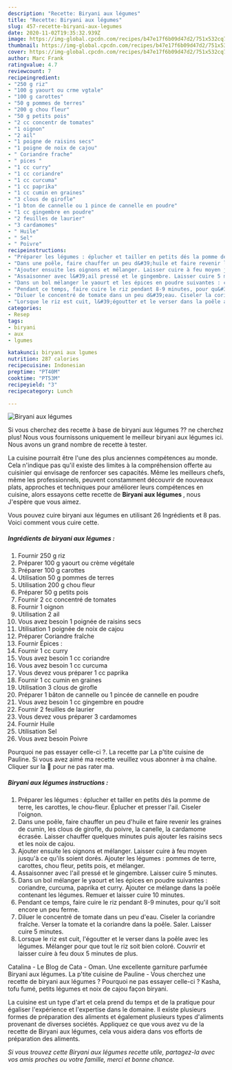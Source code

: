 ```yaml
---
description: "Recette: Biryani aux légumes"
title: "Recette: Biryani aux légumes"
slug: 457-recette-biryani-aux-legumes
date: 2020-11-02T19:35:32.939Z
image: https://img-global.cpcdn.com/recipes/b47e17f6b09d47d2/751x532cq70/biryani-aux-legumes-photo-principale-de-la-recette.jpg
thumbnail: https://img-global.cpcdn.com/recipes/b47e17f6b09d47d2/751x532cq70/biryani-aux-legumes-photo-principale-de-la-recette.jpg
cover: https://img-global.cpcdn.com/recipes/b47e17f6b09d47d2/751x532cq70/biryani-aux-legumes-photo-principale-de-la-recette.jpg
author: Marc Frank
ratingvalue: 4.7
reviewcount: 7
recipeingredient:
- "250 g riz"
- "100 g yaourt ou crme vgtale"
- "100 g carottes"
- "50 g pommes de terres"
- "200 g chou fleur"
- "50 g petits pois"
- "2 cc concentr de tomates"
- "1 oignon"
- "2 ail"
- "1 poigne de raisins secs"
- "1 poigne de noix de cajou"
- " Coriandre frache"
- " pices "
- "1 cc curry"
- "1 cc coriandre"
- "1 cc curcuma"
- "1 cc paprika"
- "1 cc cumin en graines"
- "3 clous de girofle"
- "1 bton de cannelle ou 1 pince de cannelle en poudre"
- "1 cc gingembre en poudre"
- "2 feuilles de laurier"
- "3 cardamomes"
- " Huile"
- " Sel"
- " Poivre"
recipeinstructions:
- "Préparer les légumes : éplucher et tailler en petits dés la pomme de terre, les carottes, le chou-fleur. Éplucher et presser l&#39;ail. Ciseler l&#39;oignon."
- "Dans une poêle, faire chauffer un peu d&#39;huile et faire revenir les graines de cumin, les clous de girofle, du poivre, la canelle, la cardamome écrasée. Laisser chauffer quelques minutes puis ajouter les raisins secs et les noix de cajou."
- "Ajouter ensuite les oignons et mélanger. Laisser cuire à feu moyen jusqu&#39;à ce qu&#39;ils soient dorés. Ajouter les légumes : pommes de terre, carottes, chou fleur, petits pois, et mélanger."
- "Assaisonner avec l&#39;ail pressé et le gingembre. Laisser cuire 5 minutes."
- "Dans un bol mélanger le yaourt et les épices en poudre suivantes : coriandre, curcuma, paprika et curry. Ajouter ce mélange dans la poêle contenant les légumes. Remuer et laisser cuire 10 minutes."
- "Pendant ce temps, faire cuire le riz pendant 8-9 minutes, pour qu&#39;il soit encore un peu ferme."
- "Diluer le concentré de tomate dans un peu d&#39;eau. Ciseler la coriandre fraîche. Verser la tomate et la coriandre dans la poêle. Saler. Laisser cuire 5 minutes."
- "Lorsque le riz est cuit, l&#39;égoutter et le verser dans la poêle avec les légumes. Mélanger pour que tout le riz soit bien coloré. Couvrir et laisser cuire à feu doux 5 minutes de plus."
categories:
- Resep
tags:
- biryani
- aux
- lgumes

katakunci: biryani aux lgumes 
nutrition: 287 calories
recipecuisine: Indonesian
preptime: "PT40M"
cooktime: "PT53M"
recipeyield: "3"
recipecategory: Lunch

---
```



![Biryani aux légumes](https://img-global.cpcdn.com/recipes/b47e17f6b09d47d2/751x532cq70/biryani-aux-legumes-photo-principale-de-la-recette.jpg)

Si vous cherchez des recette à base de biryani aux légumes ?? ne cherchez plus! Nous vous fournissons uniquement le meilleur biryani aux légumes ici. Nous avons un grand nombre de recette à tester.

La cuisine pourrait être l'une des plus anciennes compétences au monde. Cela n'indique pas qu'il existe des limites à la compréhension offerte au cuisinier qui envisage de renforcer ses capacités. Même les meilleurs chefs, même les professionnels, peuvent constamment découvrir de nouveaux plats, approches et techniques pour améliorer leurs compétences en cuisine, alors essayons cette recette de <strong> Biryani aux légumes </strong>, nous J'espère que vous aimez.

<!--inarticleads1-->

Vous pouvez cuire biryani aux légumes en utilisant 26 Ingrédients et 8 pas. Voici comment vous cuire cette.

##### Ingrédients de biryani aux légumes :

1. Fournir 250 g riz
1. Préparer 100 g yaourt ou crème végétale
1. Préparer 100 g carottes
1. Utilisation 50 g pommes de terres
1. Utilisation 200 g chou fleur
1. Préparer 50 g petits pois
1. Fournir 2 cc concentré de tomates
1. Fournir 1 oignon
1. Utilisation 2 ail
1. Vous avez besoin 1 poignée de raisins secs
1. Utilisation 1 poignée de noix de cajou
1. Préparer  Coriandre fraîche
1. Fournir  Épices :
1. Fournir 1 cc curry
1. Vous avez besoin 1 cc coriandre
1. Vous avez besoin 1 cc curcuma
1. Vous devez vous préparer 1 cc paprika
1. Fournir 1 cc cumin en graines
1. Utilisation 3 clous de girofle
1. Préparer 1 bâton de cannelle ou 1 pincée de cannelle en poudre
1. Vous avez besoin 1 cc gingembre en poudre
1. Fournir 2 feuilles de laurier
1. Vous devez vous préparer 3 cardamomes
1. Fournir  Huile
1. Utilisation  Sel
1. Vous avez besoin  Poivre


Pourquoi ne pas essayer celle-ci ?. La recette par La p&#39;tite cuisine de Pauline. Si vous avez aimé ma recette veuillez vous abonner à ma chaîne. Cliquer sur la 🔔 pour ne pas rater ma. 

<!--inarticleads2-->

##### Biryani aux légumes instructions :

1. Préparer les légumes : éplucher et tailler en petits dés la pomme de terre, les carottes, le chou-fleur. Éplucher et presser l&#39;ail. Ciseler l&#39;oignon.
1. Dans une poêle, faire chauffer un peu d&#39;huile et faire revenir les graines de cumin, les clous de girofle, du poivre, la canelle, la cardamome écrasée. Laisser chauffer quelques minutes puis ajouter les raisins secs et les noix de cajou.
1. Ajouter ensuite les oignons et mélanger. Laisser cuire à feu moyen jusqu&#39;à ce qu&#39;ils soient dorés. Ajouter les légumes : pommes de terre, carottes, chou fleur, petits pois, et mélanger.
1. Assaisonner avec l&#39;ail pressé et le gingembre. Laisser cuire 5 minutes.
1. Dans un bol mélanger le yaourt et les épices en poudre suivantes : coriandre, curcuma, paprika et curry. Ajouter ce mélange dans la poêle contenant les légumes. Remuer et laisser cuire 10 minutes.
1. Pendant ce temps, faire cuire le riz pendant 8-9 minutes, pour qu&#39;il soit encore un peu ferme.
1. Diluer le concentré de tomate dans un peu d&#39;eau. Ciseler la coriandre fraîche. Verser la tomate et la coriandre dans la poêle. Saler. Laisser cuire 5 minutes.
1. Lorsque le riz est cuit, l&#39;égoutter et le verser dans la poêle avec les légumes. Mélanger pour que tout le riz soit bien coloré. Couvrir et laisser cuire à feu doux 5 minutes de plus.


Catalina - Le Blog de Cata - Oman. Une excellente garniture parfumée Biryani aux légumes. La p&#39;tite cuisine de Pauline - Vous cherchez une recette de biryani aux légumes ? Pourquoi ne pas essayer celle-ci ? Kasha, tofu fumé, petits légumes et noix de cajou façon biryani. 

<!--inarticleads1-->

<p>
La cuisine est un type d'art et cela prend du temps et de la pratique pour égaliser l'expérience et l'expertise dans le domaine. Il existe plusieurs formes de préparation des aliments et également plusieurs types d'aliments provenant de diverses sociétés. Appliquez ce que vous avez vu de la recette de Biryani aux légumes, cela vous aidera dans vos efforts de préparation des aliments.
</p>

<p>
<i>Si vous trouvez cette Biryani aux légumes recette utile, partagez-la avec vos amis proches ou votre famille, merci et bonne chance.</i>
</p>
